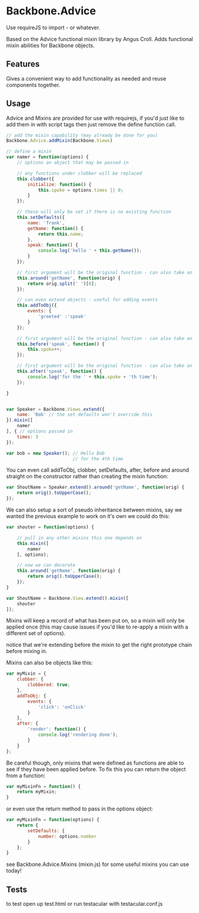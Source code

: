 # Backbone.Advice #

Use requireJS to import - or whatever.

Based on the Advice functional mixin library by Angus Croll. Adds functional mixin abilities for Backbone objects.

## Features ##

Gives a convenient way to add functionality as needed and reuse components together.

## Usage ##

Advice and Mixins are provided for use with requirejs, if you'd just like to add them in with script tags then just remove the define function call.

```javascript
// add the mixin capability (may already be done for you)
Backbone.Advice.addMixin(Backbone.Views)

// define a mixin
var namer = function(options) {
	// options an object that may be passed in

	// any functions under clobber will be replaced
	this.clobber({
		initialize: function() {
			this.spoke = options.times || 0;
		}
	});

	// these will only be set if there is no existing function
	this.setDefaults({
		name: 'frank',
		getName: function() {
			return this.name;
		},
		speak: function() {
			console.log('hello ' + this.getName());
		}
	});

	// first argument will be the original function - can also take an object of functions
	this.around('getName', function(orig) {
		return orig.split(' ')[0];
	});

	// can even extend objects - useful for adding events
	this.addToObj({
		events: {
			'greeted' :'speak'
		}
	});

	// first argument will be the original function - can also take an object of functions
	this.before('speak', function() {
		this.spoke++;
	});

	// first argument will be the original function - can also take an object of functions
	this.after('speak', function() {
		console.log('for the ' + this.spoke + 'th time');
	});

}


var Speaker = Backbone.Views.extend({
	name: 'Bob' // the set defaults won't override this
}).mixin([
	namer
], { // options passed in
	times: 3
});

var bob = new Speaker(); // Hello Bob
                         // for the 4th time

```

You can even call addToObj, clobber, setDefaults, after, before and around straight on the constructor rather than creating the mixin function:

```javascript
var ShoutName = Speaker.extend().around('getName', function(orig) {
	return orig().toUpperCase();
});
```

We can also setup a sort of pseudo inheritance between mixins, say we wanted the previous example to work on it's own we could do this:

```javascript
var shouter = function(options) {

	// pull in any other mixins this one depends on
	this.mixin([
		namer
	], options);

	// now we can decorate
	this.around('getName', function(orig) {
		return orig().toUpperCase();
	});
}

var ShoutName = Backbone.View.extend().mixin([
	shouter
]);
```

Mixins will keep a record of what has been put on, so a mixin will only be applied once (this may cause issues if you'd like to re-apply a mixin with a different set of options).

notice that we're extending before the mixin to get the right prototype chain before mixing in.

Mixins can also be objects like this:

```javascript
var myMixin = {
	clobber: {
		clobbered: true;
	},
	addToObj: {
		events: {
			'click': 'onClick'
		}
	},
	after: {
		'render': function() {
			console.log('rendering done');
		}
	}
};
```

Be careful though, only mixins that were defined as functions are able to see if they have been applied before. To fix this you can return the object from a function:

```javascript
var myMixinFn = function() {
	return myMixin;
}
```

or even use the return method to pass in the options object:

```javascript
var myMixinFn = function(options) {
	return {
		setDefaults: {
			number: options.number
		}
	};
}
```

see Backbone.Advice.Mixins (mixin.js) for some useful mixins you can use today!

## Tests ##

to test open up test.html or run testacular with testacular.conf.js


